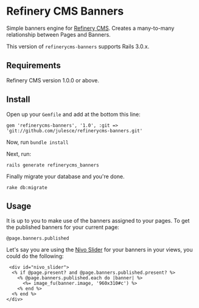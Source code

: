 # Refinery CMS Banners

Simple banners engine for [Refinery CMS](http://refinerycms.com). Creates a many-to-many relationship between Pages and Banners.

This version of `refinerycms-banners` supports Rails 3.0.x.

## Requirements

Refinery CMS version 1.0.0 or above.

## Install

Open up your ``Gemfile`` and add at the bottom this line:

    gem 'refinerycms-banners', '1.0', :git => 'git://github.com/julesce/refinerycms-banners.git'

Now, run ``bundle install``

Next, run:

    rails generate refinerycms_banners

Finally migrate your database and you're done.

    rake db:migrate

## Usage

It is up to you to make use of the banners assigned to your pages. To get the published banners for your current page:

    @page.banners.published

Let's say you are using the [Nivo Slider](http://nivo.dev7studios.com/) for your banners in your views, you could do the following:

     <div id="nivo_slider">
      <% if @page.present? and @page.banners.published.present? %>
        <% @page.banners.published.each do |banner| %>
          <%= image_fu(banner.image, '960x310#c') %>
        <% end %>
      <% end %>
    </div>
